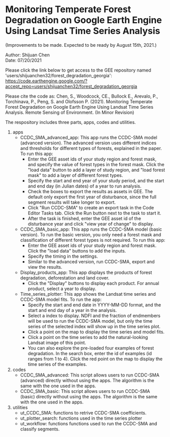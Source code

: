 # Monitoring Temperate Forest Degradation on Google Earth Engine Using Landsat Time Series Analysis

(Improvements to be made. Expected to be ready by August 15th, 2021.)

Author: Shijuan Chen     
Date: 07/20/2021

Please click the link below to get access to the GEE repository named 'users/shijuanchen32/forest_degradation_georgia':
https://code.earthengine.google.com/?accept_repo=users/shijuanchen32/forest_degradation_georgia

Please cite the code as: Chen, S., Woodcock, CE., Bullock E., Arevalo, P., Torchinava, P., Peng, S. and Olofsson P. (2021). Monitoring Temperate Forest Degradation on Google Earth Engine Using Landsat Time Series Analysis. Remote Sensing of Environment. (In Minor Revision)

The respository includes three parts, apps, codes and utilities. 
1. apps
   - CCDC_SMA_advanced_app: This app runs the CCDC-SMA model (advanced version). The advanced version uses different indices and thresholds for different types of forests, explained in the paper. To run this app:
      - Enter the GEE asset ids of your study region and forest mask, and specify the value of forest types in the forest mask. Click the "load data" button to add a layer of study region, and "load forest mask" to add a layer of different forest types. 
      - Specify the start and end year of your study period, and the start and end day (in Julian dates) of a year to run analysis. 
      - Check the boxes to export the results as assets in GEE. The default only export the first year of disturbance, since the full segment results will take longer to export.
      - Click "Run CCDC-SMA" to create an export task in the Code Editor Tasks tab. Click the Run button next to the task to start it. 
      - After the task is finished, enter the GEE asset id of the disturbance year and click "view year of change" to display.
   - CCDC_SMA_basic_app: This app runs the CCDC-SMA model (basic version). To run the basic version, you only need a forest mask and classification of different forest types is not required. To run this app:
     - Enter the GEE asset ids of your study region and forest mask. Click the "load data" buttons to add the inputs.
     - Specify the timing in the settings.
     - Similar to the advanced version, run CCDC-SMA, export and view the results. 
   - Display_products_app: This app displays the products of forest degradation, deforestation and land cover. 
     - Click the "Display" buttons to display each product. For annual product, select a year to display.
   - Time_series_plotter: This app shows the Landsat time series and CCDC-SMA model fits. To run the app:
     - Specify the start and end date in YYYY-MM-DD format, and the start and end day of a year in the analysis.
     - Select a index to display. NDFI and the fraction of endmembers will be used to run the CCDC-SMA model, but only the time series of the selected index will show up in the time series plot. 
     - Click a point on the map to display the time series and model fits. 
     - Click a point on the time series to add the natural-looking Landsat image of this point.
     - You can also explore the pre-loaded four examples of forest degradation. In the search box, enter the id of examples (id ranges from 1 to 4). Click the red point on the map to display the time series of the examples.  
2. codes
   - CCDC_SMA_advanced: This script allows users to run CCDC-SMA (advanced) directly without using the apps. The algorithm is the same with the one used in the apps.
   - CCDC_SMA_basic: This script allows users to run CCDC-SMA (basic) directly without using the apps. The algorithm is the same with the one used in the apps.
3. utilities
   - ut_CCDC_SMA: functions to retrive CCDC-SMA coefficients. 
   - ut_plotter_search: functions used in the time series plotter
   - ut_workflow: functions functions used to run the CCDC-SMA and classify segments.







